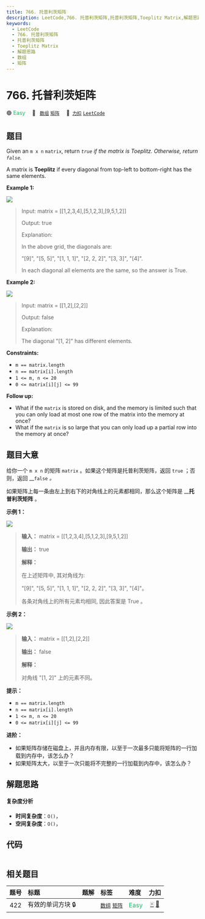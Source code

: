 ```yaml
---
title: 766. 托普利茨矩阵
description: LeetCode,766. 托普利茨矩阵,托普利茨矩阵,Toeplitz Matrix,解题思路,数组,矩阵
keywords:
  - LeetCode
  - 766. 托普利茨矩阵
  - 托普利茨矩阵
  - Toeplitz Matrix
  - 解题思路
  - 数组
  - 矩阵
---
```


# 766. 托普利茨矩阵

🟢 <font color=#15bd66>Easy</font>&emsp; 🔖&ensp; [`数组`](/tag/array.md) [`矩阵`](/tag/matrix.md)&emsp; 🔗&ensp;[`力扣`](https://leetcode.cn/problems/toeplitz-matrix) [`LeetCode`](https://leetcode.com/problems/toeplitz-matrix)

## 题目

Given an `m x n` `matrix`, return _`true` if the matrix is Toeplitz.
Otherwise, return `false`._

A matrix is **Toeplitz** if every diagonal from top-left to bottom-right has
the same elements.



**Example 1:**

![](https://assets.leetcode.com/uploads/2020/11/04/ex1.jpg)

> Input: matrix = [[1,2,3,4],[5,1,2,3],[9,5,1,2]]
> 
> Output: true
> 
> Explanation:
> 
> In the above grid, the diagonals are:
> 
> "[9]", "[5, 5]", "[1, 1, 1]", "[2, 2, 2]", "[3, 3]", "[4]".
> 
> In each diagonal all elements are the same, so the answer is True.

**Example 2:**

![](https://assets.leetcode.com/uploads/2020/11/04/ex2.jpg)

> Input: matrix = [[1,2],[2,2]]
> 
> Output: false
> 
> Explanation:
> 
> The diagonal "[1, 2]" has different elements.

**Constraints:**

  * `m == matrix.length`
  * `n == matrix[i].length`
  * `1 <= m, n <= 20`
  * `0 <= matrix[i][j] <= 99`



**Follow up:**

  * What if the `matrix` is stored on disk, and the memory is limited such that you can only load at most one row of the matrix into the memory at once?
  * What if the `matrix` is so large that you can only load up a partial row into the memory at once?


## 题目大意

给你一个 `m x n` 的矩阵 `matrix` 。如果这个矩阵是托普利茨矩阵，返回 `true` ；否则，返回 __`false` _。_

如果矩阵上每一条由左上到右下的对角线上的元素都相同，那么这个矩阵是 __**托普利茨矩阵** 。

**示例 1：**

![](https://assets.leetcode.com/uploads/2020/11/04/ex1.jpg)

> 
> 
> 
> 
> 
> **输入：** matrix = [[1,2,3,4],[5,1,2,3],[9,5,1,2]]
> 
> **输出：** true
> 
> **解释：**
> 
> 在上述矩阵中, 其对角线为: 
> 
> "[9]", "[5, 5]", "[1, 1, 1]", "[2, 2, 2]", "[3, 3]", "[4]"。 
> 
> 各条对角线上的所有元素均相同, 因此答案是 True 。
> 
> 

**示例 2：**

![](https://assets.leetcode.com/uploads/2020/11/04/ex2.jpg)

> 
> 
> 
> 
> 
> **输入：** matrix = [[1,2],[2,2]]
> 
> **输出：** false
> 
> **解释：**
> 
> 对角线 "[1, 2]" 上的元素不同。

**提示：**

  * `m == matrix.length`
  * `n == matrix[i].length`
  * `1 <= m, n <= 20`
  * `0 <= matrix[i][j] <= 99`

**进阶：**

  * 如果矩阵存储在磁盘上，并且内存有限，以至于一次最多只能将矩阵的一行加载到内存中，该怎么办？
  * 如果矩阵太大，以至于一次只能将不完整的一行加载到内存中，该怎么办？


## 解题思路

#### 复杂度分析

- **时间复杂度**：`O()`，
- **空间复杂度**：`O()`，

## 代码

```javascript

```

## 相关题目

<!-- prettier-ignore -->
| 题号 | 标题 | 题解 | 标签 | 难度 | 力扣 |
| :------: | :------ | :------: | :------ | :------ | :------: |
| 422 | 有效的单词方块 🔒 |  |  [`数组`](/tag/array.md) [`矩阵`](/tag/matrix.md) | <font color=#15bd66>Easy</font> | [🀄️](https://leetcode.cn/problems/valid-word-square) [🔗](https://leetcode.com/problems/valid-word-square) |